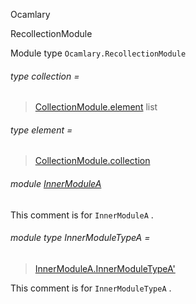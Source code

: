 Ocamlary

RecollectionModule

Module type `Ocamlary.RecollectionModule`

<a id="type-collection"></a>

###### type collection =

> [CollectionModule.element](Ocamlary.CollectionModule.md#type-element) list


<a id="type-element"></a>

###### type element =

> [CollectionModule.collection](Ocamlary.CollectionModule.md#type-collection)


<a id="module-InnerModuleA"></a>

###### module [InnerModuleA](Ocamlary.module-type-RecollectionModule.InnerModuleA.md)

This comment is for `InnerModuleA` .

<a id="module-type-InnerModuleTypeA"></a>

###### module type InnerModuleTypeA =

> [InnerModuleA.InnerModuleTypeA'](Ocamlary.module-type-RecollectionModule.InnerModuleA.module-type-InnerModuleTypeA'.md)


This comment is for `InnerModuleTypeA` .